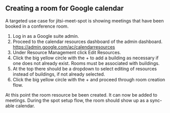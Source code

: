 ## Creating a room for Google calendar

A targeted use case for jitsi-meet-spot is showing meetings that have been booked in a conference room.

1. Log in as a Google suite admin.
1. Proceed to the calendar resources dashboard of the admin dashboard. https://admin.google.com/ac/calendarresources
1. Under Resource Management click Edit Resources.
1. Click the big yellow circle with the + to add a building as necessary if one does not already exist. Rooms must be associated with buildings.
1. At the top there should be a dropdown to select editing of resources instead of buildings, if not already selected.
1. Click the big yellow circle with the + and proceed through room creation flow.

At this point the room resource be been created. It can now be added to meetings. During the spot setup flow, the room should show up as a sync-able calendar.
